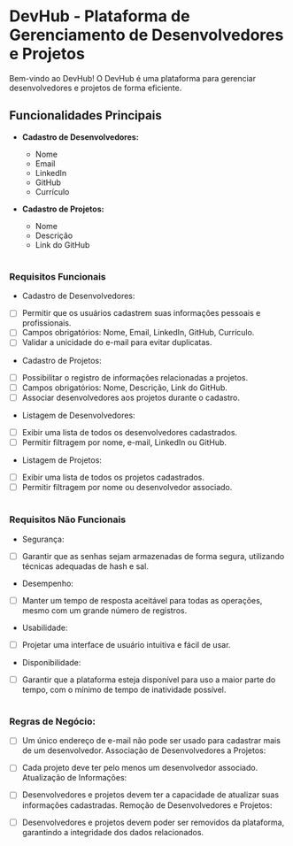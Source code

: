 # DevHub - Plataforma de Gerenciamento de Desenvolvedores e Projetos

Bem-vindo ao DevHub! O DevHub é uma plataforma para gerenciar desenvolvedores e projetos de forma eficiente.

## Funcionalidades Principais

- **Cadastro de Desenvolvedores:**
  - Nome
  - Email
  - LinkedIn
  - GitHub
  - Currículo

- **Cadastro de Projetos:**
  - Nome
  - Descrição
  - Link do GitHub

#
#
#

  ### Requisitos Funcionais

- Cadastro de Desenvolvedores:
- [ ] Permitir que os usuários cadastrem suas informações pessoais e profissionais.
- [ ] Campos obrigatórios: Nome, Email, LinkedIn, GitHub, Currículo.
- [ ] Validar a unicidade do e-mail para evitar duplicatas.

- Cadastro de Projetos:
- [ ] Possibilitar o registro de informações relacionadas a projetos.
- [ ] Campos obrigatórios: Nome, Descrição, Link do GitHub.
- [ ] Associar desenvolvedores aos projetos durante o cadastro.

- Listagem de Desenvolvedores:
- [ ] Exibir uma lista de todos os desenvolvedores cadastrados.
- [ ] Permitir filtragem por nome, e-mail, LinkedIn ou GitHub.

- Listagem de Projetos:
- [ ] Exibir uma lista de todos os projetos cadastrados.
- [ ] Permitir filtragem por nome ou desenvolvedor associado.

#
#
#

### Requisitos Não Funcionais

- Segurança:
- [ ] Garantir que as senhas sejam armazenadas de forma segura, utilizando técnicas adequadas de hash e sal.

- Desempenho:
- [ ] Manter um tempo de resposta aceitável para todas as operações, mesmo com um grande número de registros.

- Usabilidade:
- [ ] Projetar uma interface de usuário intuitiva e fácil de usar.

- Disponibilidade:
- [ ] Garantir que a plataforma esteja disponível para uso a maior parte do tempo, com o mínimo de tempo de inatividade possível.

#
#
#

### Regras de Negócio:

- [ ] Um único endereço de e-mail não pode ser usado para cadastrar mais de um desenvolvedor.
Associação de Desenvolvedores a Projetos:

- [ ] Cada projeto deve ter pelo menos um desenvolvedor associado.
Atualização de Informações:

- [ ] Desenvolvedores e projetos devem ter a capacidade de atualizar suas informações cadastradas.
Remoção de Desenvolvedores e Projetos:

- [ ] Desenvolvedores e projetos devem poder ser removidos da plataforma, garantindo a integridade dos dados relacionados.